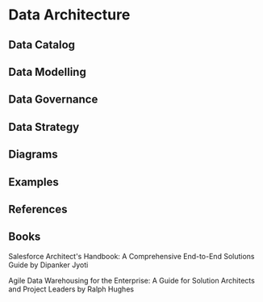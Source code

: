 #  Data Architecture

## Data Catalog

## Data Modelling 

## Data Governance

## Data Strategy

## Diagrams

## Examples

## References


## Books

Salesforce Architect's Handbook: A Comprehensive End-to-End Solutions Guide  by Dipanker Jyoti 

Agile Data Warehousing for the Enterprise: A Guide for Solution Architects and Project Leaders by Ralph Hughes  
